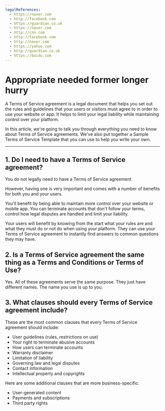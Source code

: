 ```yaml
---
legalReferences:
  - https://naver.com
  - http://facebook.com
  - https://guardian.co.uk
  - https://naver.com
  - http://cnn.com
  - http://facebook.com
  - http://naver.com
  - https://yahoo.com
  - http://guardian.co.uk
  - https://baidu.com
---
```


# Appropriate needed former longer hurry

A Terms of Service agreement is a legal document that helps you set out the rules and guidelines that your users or visitors must agree to in order to use your website or app. It helps to limit your legal liability while maintaining control over your platform.

In this article, we're going to talk you through everything you need to know about Terms of Service agreements. We've also put together a Sample Terms of Service Template that you can use to help you write your own.

---

<!-- 1.  What is a Terms of Service Agreement?
2.  How to Enforce Terms of Service Agreements
3.  FAQs Regarding Terms of Service Agreements
4.  Download Sample Terms of Service Template
    4.1.
    Sample Terms of Service Template (HTML Text Download)
    4.2.
    Sample Terms of Service Template (PDF Download)
    4.3.
    Sample Terms of Service Template (DOCX Download)
    4.4.
    Sample Terms of Service Template (Google Docs Download)
    4.5.
    More T&Cs Templates -->

## 1. Do I need to have a Terms of Service agreement?

You do not legally need to have a Terms of Service agreement.

However, having one is very important and comes with a number of benefits for
both you and your users.

You'll benefit by being able to maintain more control over your website or mobile app.
You can terminate accounts that don't follow your terms,
control how legal disputes are handled and limit your liability.

Your users will benefit by knowing from the start what your rules are and what
they must do or not do when using your platform. They can use your
Terms of Service agreement to instantly find answers to common questions
they may have.

## 2. Is a Terms of Service agreement the same thing as a Terms and Conditions or Terms of Use?

Yes. All of these agreements serve the same purpose. They just have different names. The name you use is up to you.

## 3. What clauses should every Terms of Service agreement include?

These are the most common clauses that every Terms of Service agreement should include:

- User guidelines (rules, restrictions on use)
- Your right to terminate abusive accounts
- How users can terminate accounts
- Warranty disclaimer
- Limitation of liability
- Governing law and legal disputes
- Contact information
- Intellectual property and copyrights

Here are some additional clauses that are more business-specific:

- User-generated content
- Payments and subscriptions
- Third party rights
